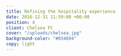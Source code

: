 ```yaml
---
title: Refining the hospitality experience
date: 2016-12-31 11:59:00 +00:00
position: 4
client: Chelsea FC
cover: "/uploads/chelsea.jpg"
background-color: "#034694"
copy: light
---
```


